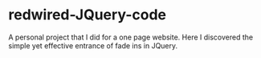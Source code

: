# redwired-JQuery-code
A personal project that I did for a one page website. Here I discovered the simple yet effective entrance of fade ins in JQuery.
